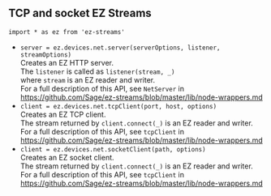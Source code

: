 ## TCP and socket EZ Streams

`import * as ez from 'ez-streams'`

* `server = ez.devices.net.server(serverOptions, listener, streamOptions)`  
  Creates an EZ HTTP server.  
  The `listener` is called as `listener(stream, _)`  
  where `stream` is an EZ reader and writer.  
  For a full description of this API, see `NetServer` in
  https://github.com/Sage/ez-streams/blob/master/lib/node-wrappers.md 
* `client = ez.devices.net.tcpClient(port, host, options)`  
  Creates an EZ TCP client.  
  The stream returned by `client.connect(_)`  is an EZ reader and writer.  
  For a full description of this API, see `tcpClient` in
  https://github.com/Sage/ez-streams/blob/master/lib/node-wrappers.md 
* `client = ez.devices.net.socketClient(path, options)`  
  Creates an EZ socket client.  
  The stream returned by `client.connect(_)`  is an EZ reader and writer.  
  For a full description of this API, see `tcpClient` in
  https://github.com/Sage/ez-streams/blob/master/lib/node-wrappers.md 
